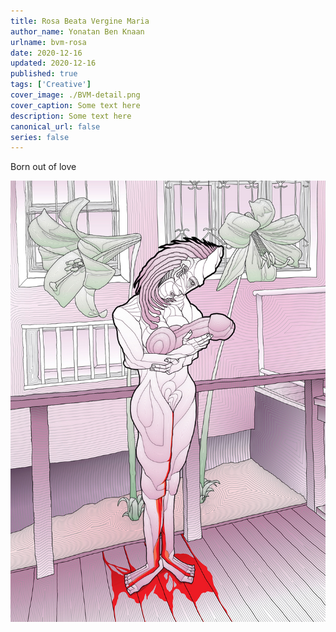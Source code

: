 ```yaml
---
title: Rosa Beata Vergine Maria
author_name: Yonatan Ben Knaan
urlname: bvm-rosa
date: 2020-12-16
updated: 2020-12-16
published: true
tags: ['Creative']
cover_image: ./BVM-detail.png
cover_caption: Some text here
description: Some text here
canonical_url: false
series: false
---
```


Born out of love

![bvm](./BVM.jpg)













